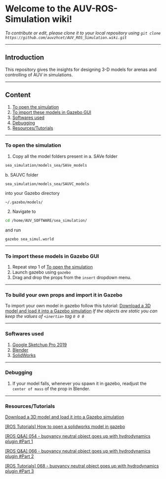 # Welcome to the AUV-ROS-Simulation wiki!
*To contribute or edit, please clone it to your local repository using
`git clone https://github.com/auvzhcet/AUV_ROS_Simulation.wiki.git`*

---
## Introduction
This repository gives the insights for designing 3-D models for arenas and controlling of AUV in simulations.

---
## Content
1. [To open the simulation](https://github.com/auvzhcet/AUV_ROS_Simulation/wiki#to-open-the-simulation)
2. [To import these models in Gazebo GUI](https://github.com/auvzhcet/AUV_ROS_Simulation/wiki#to-import-these-models-in-gazebo-gui)
3. [Softwares used](https://github.com/auvzhcet/AUV_ROS_Simulation/wiki#softwares-used)
4. [Debugging](https://github.com/auvzhcet/AUV_ROS_Simulation/wiki#debugging)
5. [Resources/Tutorials](https://github.com/auvzhcet/AUV_ROS_Simulation/wiki#resourcestutorials)

---
### To open the simulation
1. Copy all the model folders present in
  a. SAVe folder
  ```bash
  sea_simulation/models_sea/SAVe_models
  ```
  b. SAUVC folder
  ```
  sea_simulation/models_sea/SAUVC_models
  ```
into your Gazebo directory
```
~/.gazebo/models/
 ```
 

2. Navigate to 
 ```bash
 cd /home/AUV_SOFTWARE/sea_simulation/
 ```
 and run
 ```
 gazebo sea_simul.world
 ```

---
### To import these models in Gazebo GUI
1. Repeat step 1 of [To open the simulation](https://github.com/auvzhcet/AUV_ROS_Simulation/wiki#to-open-the-simulation)
2. Launch gazebo using `gazebo`
3. Drag and drop the props from the `insert` dropdown menu.

---
### To build your own props and import it in Gazebo
 
To import your own model in gazebo follow this tutorial: 
[Download a 3D model and load it into a Gazebo simulation](https://www.youtube.com/watch?v=aP4sDyrRzpU&t=561s)
*If the objects are static you can keep the values of `<inertia>` tag `0 0 0`*

---
### Softwares used

1. [Google Sketchup Pro 2019](https://www.sketchup.com/products/sketchup-pro)
2. [Blender](https://www.blender.org/download/)
3. [SolidWorks](https://www.solidworks.com/sw/support/downloads.htm)

---
### Debugging
1. If your model falls, whenever you spawn it in gazebo, readjust the `center of mass` of the prop in Blender.

---
### Resources/Tutorials

[Download a 3D model and load it into a Gazebo simulation](https://www.youtube.com/watch?v=aP4sDyrRzpU&t=561s)

[[ROS Tutorials] How to open a solidworks model in gazebo](https://www.youtube.com/watch?v=T7X_p_KMwus)

[[ROS Q&A] 054 - buoyancy neutral object goes up with hydrodynamics plugin #Part 1](https://www.youtube.com/watch?v=NgmvhSEM5SQ)

[[ROS Q&A] 066 - buoyancy neutral object goes up with hydrodynamics plugin #Part 2](https://www.youtube.com/watch?v=evweU2MjNjc)

[[ROS Tutorials] 068 - buoyancy neutral object goes up with hydrodynamics plugin #Part 3](https://www.youtube.com/watch?v=J6N96Tpid7A)
